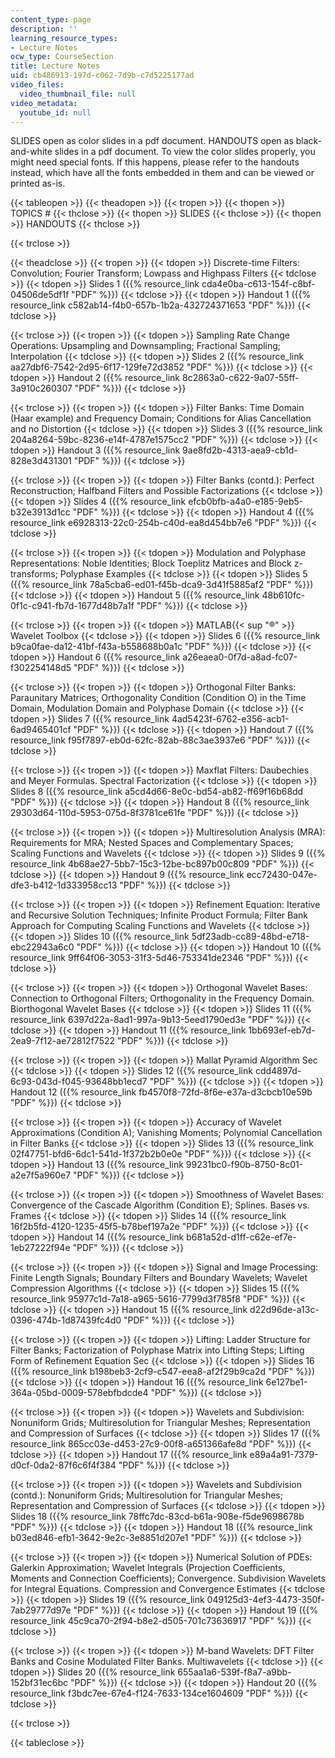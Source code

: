 ```yaml
---
content_type: page
description: ''
learning_resource_types:
- Lecture Notes
ocw_type: CourseSection
title: Lecture Notes
uid: cb486913-197d-c062-7d9b-c7d5225177ad
video_files:
  video_thumbnail_file: null
video_metadata:
  youtube_id: null
---
```


SLIDES open as color slides in a pdf document. HANDOUTS open as black-and-white slides in a pdf document. To view the color slides properly, you might need special fonts. If this happens, please refer to the handouts instead, which have all the fonts embedded in them and can be viewed or printed as-is.

{{< tableopen >}}
{{< theadopen >}}
{{< tropen >}}
{{< thopen >}}
TOPICS #
{{< thclose >}}
{{< thopen >}}
SLIDES
{{< thclose >}}
{{< thopen >}}
HANDOUTS
{{< thclose >}}

{{< trclose >}}

{{< theadclose >}}
{{< tropen >}}
{{< tdopen >}}
Discrete-time Filters: Convolution; Fourier Transform; Lowpass and Highpass Filters
{{< tdclose >}}
{{< tdopen >}}
Slides 1 ({{% resource_link cda4e0ba-c613-154f-c8bf-04506de5df1f "PDF" %}})
{{< tdclose >}}
{{< tdopen >}}
Handout 1 ({{% resource_link c582ab14-f4b0-657b-1b2a-432724371653 "PDF" %}})
{{< tdclose >}}

{{< trclose >}}
{{< tropen >}}
{{< tdopen >}}
Sampling Rate Change Operations: Upsampling and Downsampling; Fractional Sampling; Interpolation
{{< tdclose >}}
{{< tdopen >}}
Slides 2 ({{% resource_link aa27dbf6-7542-2d95-6f17-129fe72d3852 "PDF" %}})
{{< tdclose >}}
{{< tdopen >}}
Handout 2 ({{% resource_link 8c2863a0-c622-9a07-55ff-3a910c260307 "PDF" %}})
{{< tdclose >}}

{{< trclose >}}
{{< tropen >}}
{{< tdopen >}}
Filter Banks: Time Domain (Haar example) and Frequency Domain; Conditions for Alias Cancellation and no Distortion
{{< tdclose >}}
{{< tdopen >}}
Slides 3 ({{% resource_link 204a8264-59bc-8236-e14f-4787e1575cc2 "PDF" %}})
{{< tdclose >}}
{{< tdopen >}}
Handout 3 ({{% resource_link 9ae8fd2b-4313-aea9-cb1d-828e3d431301 "PDF" %}})
{{< tdclose >}}

{{< trclose >}}
{{< tropen >}}
{{< tdopen >}}
Filter Banks (contd.): Perfect Reconstruction; Halfband Filters and Possible Factorizations
{{< tdclose >}}
{{< tdopen >}}
Slides 4 ({{% resource_link efcb0bfb-a4a0-e185-9eb5-b32e3913d1cc "PDF" %}})
{{< tdclose >}}
{{< tdopen >}}
Handout 4 ({{% resource_link e6928313-22c0-254b-c40d-ea8d454bb7e6 "PDF" %}})
{{< tdclose >}}

{{< trclose >}}
{{< tropen >}}
{{< tdopen >}}
Modulation and Polyphase Representations: Noble Identities; Block Toeplitz Matrices and Block z-transforms; Polyphase Examples
{{< tdclose >}}
{{< tdopen >}}
Slides 5 ({{% resource_link 78a5cba6-ed01-f45b-dca9-3d41f5885af2 "PDF" %}})
{{< tdclose >}}
{{< tdopen >}}
Handout 5 ({{% resource_link 48b610fc-0f1c-c941-fb7d-1677d48b7a1f "PDF" %}})
{{< tdclose >}}

{{< trclose >}}
{{< tropen >}}
{{< tdopen >}}
MATLAB{{< sup "®" >}} Wavelet Toolbox
{{< tdclose >}}
{{< tdopen >}}
Slides 6 ({{% resource_link b9ca0fae-da12-41bf-f43a-b558688b0a1c "PDF" %}})
{{< tdclose >}}
{{< tdopen >}}
Handout 6 ({{% resource_link a26eaea0-0f7d-a8ad-fc07-f302254148d5 "PDF" %}})
{{< tdclose >}}

{{< trclose >}}
{{< tropen >}}
{{< tdopen >}}
Orthogonal Filter Banks: Paraunitary Matrices; Orthogonality Condition (Condition O) in the Time Domain, Modulation Domain and Polyphase Domain
{{< tdclose >}}
{{< tdopen >}}
Slides 7 ({{% resource_link 4ad5423f-6762-e356-acb1-6ad9465401cf "PDF" %}})
{{< tdclose >}}
{{< tdopen >}}
Handout 7 ({{% resource_link f95f7897-eb0d-62fc-82ab-88c3ae3937e6 "PDF" %}})
{{< tdclose >}}

{{< trclose >}}
{{< tropen >}}
{{< tdopen >}}
Maxflat Filters: Daubechies and Meyer Formulas. Spectral Factorization
{{< tdclose >}}
{{< tdopen >}}
Slides 8 ({{% resource_link a5cd4d66-8e0c-bd54-ab82-ff69f16b68dd "PDF" %}})
{{< tdclose >}}
{{< tdopen >}}
Handout 8 ({{% resource_link 29303d64-110d-5953-075d-8f3781ce61fe "PDF" %}})
{{< tdclose >}}

{{< trclose >}}
{{< tropen >}}
{{< tdopen >}}
Multiresolution Analysis (MRA): Requirements for MRA; Nested Spaces and Complementary Spaces; Scaling Functions and Wavelets
{{< tdclose >}}
{{< tdopen >}}
Slides 9 ({{% resource_link 4b68ae27-5bb7-15c3-12be-bc897b00c809 "PDF" %}})
{{< tdclose >}}
{{< tdopen >}}
Handout 9 ({{% resource_link ecc72430-047e-dfe3-b412-1d333958cc13 "PDF" %}})
{{< tdclose >}}

{{< trclose >}}
{{< tropen >}}
{{< tdopen >}}
Refinement Equation: Iterative and Recursive Solution Techniques; Infinite Product Formula; Filter Bank Approach for Computing Scaling Functions and Wavelets
{{< tdclose >}}
{{< tdopen >}}
Slides 10 ({{% resource_link 5df23adb-cc89-48bd-e718-ebc22943a6c0 "PDF" %}})
{{< tdclose >}}
{{< tdopen >}}
Handout 10 ({{% resource_link 9ff64f06-3053-31f3-5d46-753341de2346 "PDF" %}})
{{< tdclose >}}

{{< trclose >}}
{{< tropen >}}
{{< tdopen >}}
Orthogonal Wavelet Bases: Connection to Orthogonal Filters; Orthogonality in the Frequency Domain. Biorthogonal Wavelet Bases
{{< tdclose >}}
{{< tdopen >}}
Slides 11 ({{% resource_link 6397d22a-8ad1-997a-9b13-5eed1790ed3e "PDF" %}})
{{< tdclose >}}
{{< tdopen >}}
Handout 11 ({{% resource_link 1bb693ef-eb7d-2ea9-7f12-ae72812f7522 "PDF" %}})
{{< tdclose >}}

{{< trclose >}}
{{< tropen >}}
{{< tdopen >}}
Mallat Pyramid Algorithm Sec
{{< tdclose >}}
{{< tdopen >}}
Slides 12 ({{% resource_link cdd4897d-6c93-043d-f045-93648bb1ecd7 "PDF" %}})
{{< tdclose >}}
{{< tdopen >}}
Handout 12 ({{% resource_link fb4570f8-72fd-8f6e-e37a-d3cbcb10e59b "PDF" %}})
{{< tdclose >}}

{{< trclose >}}
{{< tropen >}}
{{< tdopen >}}
Accuracy of Wavelet Approximations (Condition A); Vanishing Moments; Polynomial Cancellation in Filter Banks
{{< tdclose >}}
{{< tdopen >}}
Slides 13 ({{% resource_link 02f47751-bfd6-6dc1-541d-1f372b2b0e0e "PDF" %}})
{{< tdclose >}}
{{< tdopen >}}
Handout 13 ({{% resource_link 99231bc0-f90b-8750-8c01-a2e7f5a960e7 "PDF" %}})
{{< tdclose >}}

{{< trclose >}}
{{< tropen >}}
{{< tdopen >}}
Smoothness of Wavelet Bases: Convergence of the Cascade Algorithm (Condition E); Splines. Bases vs. Frames
{{< tdclose >}}
{{< tdopen >}}
Slides 14 ({{% resource_link 16f2b5fd-4120-1235-45f5-b78bef197a2e "PDF" %}})
{{< tdclose >}}
{{< tdopen >}}
Handout 14 ({{% resource_link b681a52d-d1ff-c62e-ef7e-1eb27222f94e "PDF" %}})
{{< tdclose >}}

{{< trclose >}}
{{< tropen >}}
{{< tdopen >}}
Signal and Image Processing: Finite Length Signals; Boundary Filters and Boundary Wavelets; Wavelet Compression Algorithms
{{< tdclose >}}
{{< tdopen >}}
Slides 15 ({{% resource_link 95977c1d-7a18-a965-5616-7799d3f785f8 "PDF" %}})
{{< tdclose >}}
{{< tdopen >}}
Handout 15 ({{% resource_link d22d96de-a13c-0396-474b-1d87439fc4d0 "PDF" %}})
{{< tdclose >}}

{{< trclose >}}
{{< tropen >}}
{{< tdopen >}}
Lifting: Ladder Structure for Filter Banks; Factorization of Polyphase Matrix into Lifting Steps; Lifting Form of Refinement Equation Sec
{{< tdclose >}}
{{< tdopen >}}
Slides 16 ({{% resource_link b198beb3-2cf9-c547-eea8-af2f29b9ca2d "PDF" %}})
{{< tdclose >}}
{{< tdopen >}}
Handout 16 ({{% resource_link 6e127be1-364a-05bd-0009-578ebfbdcde4 "PDF" %}})
{{< tdclose >}}

{{< trclose >}}
{{< tropen >}}
{{< tdopen >}}
Wavelets and Subdivision: Nonuniform Grids; Multiresolution for Triangular Meshes; Representation and Compression of Surfaces
{{< tdclose >}}
{{< tdopen >}}
Slides 17 ({{% resource_link 865cc03e-d453-27c9-00f8-a651366afe8d "PDF" %}})
{{< tdclose >}}
{{< tdopen >}}
Handout 17 ({{% resource_link e89a4a91-7379-d0cf-0da2-87f6c6f4f384 "PDF" %}})
{{< tdclose >}}

{{< trclose >}}
{{< tropen >}}
{{< tdopen >}}
Wavelets and Subdivision (contd.): Nonuniform Grids; Multiresolution for Triangular Meshes; Representation and Compression of Surfaces
{{< tdclose >}}
{{< tdopen >}}
Slides 18 ({{% resource_link 78ffc7dc-83cd-b61a-908e-f5de9698678b "PDF" %}})
{{< tdclose >}}
{{< tdopen >}}
Handout 18 ({{% resource_link b03ed846-efb1-3642-9e2c-3e8851d207e1 "PDF" %}})
{{< tdclose >}}

{{< trclose >}}
{{< tropen >}}
{{< tdopen >}}
Numerical Solution of PDEs: Galerkin Approximation; Wavelet Integrals (Projection Coefficients, Moments and Connection Coefficients); Convergence. Subdivision Wavelets for Integral Equations. Compression and Convergence Estimates
{{< tdclose >}}
{{< tdopen >}}
Slides 19 ({{% resource_link 049125d3-4ef3-4473-350f-7ab29777d97e "PDF" %}})
{{< tdclose >}}
{{< tdopen >}}
Handout 19 ({{% resource_link 45c9ca70-2f94-b8e2-d505-701c73636917 "PDF" %}})
{{< tdclose >}}

{{< trclose >}}
{{< tropen >}}
{{< tdopen >}}
M-band Wavelets: DFT Filter Banks and Cosine Modulated Filter Banks. Multiwavelets
{{< tdclose >}}
{{< tdopen >}}
Slides 20 ({{% resource_link 655aa1a6-539f-f8a7-a9bb-152bf31ec6bc "PDF" %}})
{{< tdclose >}}
{{< tdopen >}}
Handout 20 ({{% resource_link f3bdc7ee-67e4-f124-7633-134ce1604609 "PDF" %}})
{{< tdclose >}}

{{< trclose >}}

{{< tableclose >}}